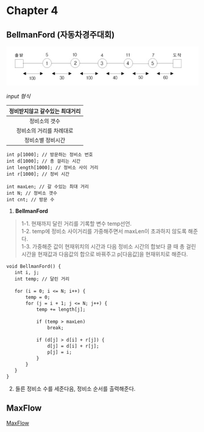 # Chapter 4

## BellmanFord (자동차경주대회)
![정비소](https://github.com/mollusca/Algorithm2/blob/master/IMG/RepairShop.PNG)

_input 형식_

|정비받지않고 갈수있는 최대거리|
|:----:|
|정비소의 갯수|
|정비소의 거리를 차례대로|
|정비소별 정비시간|

```
int p[1000]; // 방문하는 정비소 번호
int d[1000]; // 총 걸리는 시간
int length[1000]; // 정비소 사이 거리
int r[1000]; // 정비 시간

int maxLen; // 갈 수있는 최대 거리
int N; // 정비소 갯수
int cnt; // 방문 수
```
1. __BellmanFord__  
 > 1-1. 현재까지 달린 거리를 기록할 변수 temp선언.  
 > 1-2. temp에 정비소 사이거리를 가중해주면서 maxLen이 초과하지 않도록 해준다.  
 > 1-3. 가중해준 값이 현재위치의 시간과 다음 정비소 시간의 합보다 클 때 총 걸린시간을 현재값과 다음값의 합으로 바꿔주고 p[다음값]을 현재위치로 해준다.  
 ```
 void BellmanFord() {
	int i, j;
	int temp; // 달린 거리
	
	for (i = 0; i <= N; i++) {
		temp = 0;
		for (j = i + 1; j <= N; j++) {
			temp += length[j];

			if (temp > maxLen)
				break;
			
			if (d[j] > d[i] + r[j]) {
				d[j] = d[i] + r[j];
				p[j] = i;
			}
		}
	}
}
 ```
2. 들른 정비소 수를 세준다음, 정비소 순서를 출력해준다.  


## MaxFlow
[MaxFlow](https://github.com/mollusca/Algorithm2/tree/master/Chapter4/MaxFlow)
